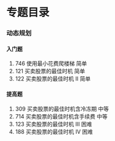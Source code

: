 # 专题目录

### 动态规划
#### 入门题
1. 746 使用最小花费爬楼梯 简单
2. 121 买卖股票的最佳时机 简单
3. 122 买卖股票的最佳时机 II 简单

#### 提高题
1. 309 买卖股票的最佳时机含冷冻期 中等
2. 714 买卖股票的最佳时机含手续费 中等
3. 123 买卖股票的最佳时机 III 困难
4. 188 买卖股票的最佳时机 IV 困难
